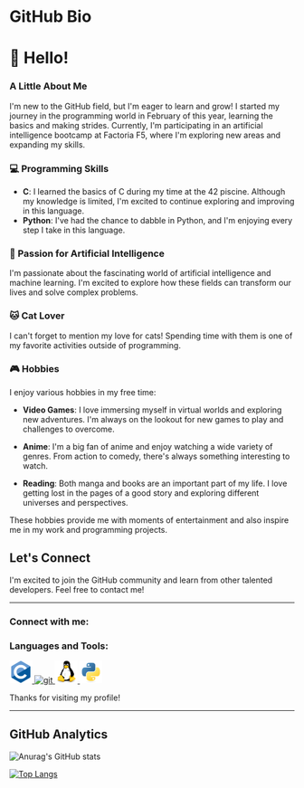 # GitHub Bio

# 👋 Hello!

### A Little About Me

I'm new to the GitHub field, but I'm eager to learn and grow! I started my journey in the programming world in February of this year, learning the basics and making strides. Currently, I'm participating in an artificial intelligence bootcamp at Factoria F5, where I'm exploring new areas and expanding my skills.

### 💻 Programming Skills

- **C**: I learned the basics of C during my time at the 42 piscine. Although my knowledge is limited, I'm excited to continue exploring and improving in this language.
- **Python**: I've had the chance to dabble in Python, and I'm enjoying every step I take in this language.

### 🧠 Passion for Artificial Intelligence

I'm passionate about the fascinating world of artificial intelligence and machine learning. I'm excited to explore how these fields can transform our lives and solve complex problems.

### 🐱 Cat Lover

I can't forget to mention my love for cats! Spending time with them is one of my favorite activities outside of programming.

### 🎮 Hobbies

I enjoy various hobbies in my free time:

- **Video Games**: I love immersing myself in virtual worlds and exploring new adventures. I'm always on the lookout for new games to play and challenges to overcome.
  
- **Anime**: I'm a big fan of anime and enjoy watching a wide variety of genres. From action to comedy, there's always something interesting to watch.
  
- **Reading**: Both manga and books are an important part of my life. I love getting lost in the pages of a good story and exploring different universes and perspectives.

These hobbies provide me with moments of entertainment and also inspire me in my work and programming projects.

## Let's Connect

I'm excited to join the GitHub community and learn from other talented developers. Feel free to contact me!

---

<h3 align="left">Connect with me:</h3>
<p align="left">
</p>

<h3 align="left">Languages and Tools:</h3>
<p align="left"> <a href="https://www.cprogramming.com/" target="_blank" rel="noreferrer"> <img src="https://raw.githubusercontent.com/devicons/devicon/master/icons/c/c-original.svg" alt="c" width="40" height="40"/> </a> <a href="https://git-scm.com/" target="_blank" rel="noreferrer"> <img src="https://www.vectorlogo.zone/logos/git-scm/git-scm-icon.svg" alt="git" width="40" height="40"/> </a> <a href="https://www.linux.org/" target="_blank" rel="noreferrer"> <img src="https://raw.githubusercontent.com/devicons/devicon/master/icons/linux/linux-original.svg" alt="linux" width="40" height="40"/> </a> <a href="https://www.python.org" target="_blank" rel="noreferrer"> <img src="https://raw.githubusercontent.com/devicons/devicon/master/icons/python/python-original.svg" alt="python" width="40" height="40"/> </a> </p>

Thanks for visiting my profile!

---
## GitHub Analytics

![Anurag's GitHub stats](https://github-readme-stats.vercel.app/api?username=Dolcevitta95&theme=ambient_gradient&show_icons=true)

[![Top Langs](https://github-readme-stats.vercel.app/api/top-langs/?username=Dolcevitta95&theme=ambient_gradient&layout=compact)](https://github.com/Dolcevitta95/github-readme-stats)






